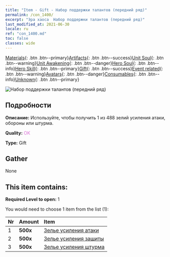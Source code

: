 ```yaml
---
title: "Item - Gift - Набор поддержки талантов (передний ряд)"
permalink: /con_1400/
excerpt: "Эра хаоса  Набор поддержки талантов (передний ряд)"
last_modified_at: 2021-06-30
locale: ru
ref: "con_1400.md"
toc: false
classes: wide
---
```

 [Materials](/ItemsRU/){: .btn .btn--primary}[Artifacts](/ItemsRU/Artifacts/){: .btn .btn--success}[Unit Soul](/ItemsRU/UnitSoul/){: .btn .btn--warning}[Unit Awakening](/ItemsRU/UnitAwakening/){: .btn .btn--danger}[Hero Soul](/ItemsRU/HeroSoul/){: .btn .btn--info}[Hero Skill](/ItemsRU/HeroSkill/){: .btn .btn--primary}[Gift](/ItemsRU/Gift/){: .btn .btn--success}[Event related](/ItemsRU/Events/){: .btn .btn--warning}[Avatars](/ItemsRU/Avatars/){: .btn .btn--danger}[Consumables](/ItemsRU/Consumables/){: .btn .btn--info}[Unknown](/ItemsRU/Unknown/){: .btn .btn--primary}

 ![Набор поддержки талантов (передний ряд)](/images/t/i_907014.png)

## Подробности
 **Описание:** Используйте, чтобы получить 1 из 488 зелий усиления атаки, обороны или штурма.

 **Quality:** <span style="color: #DA70D6">OK</span>

 **Type:** Gift

## Gather

  None

## This item contains:

 **Required Level to open:** 1

 You would need to choose 1 item from the list (1):

  | Nr | Amount |     Item    |
  |:---|:-------|:------------|
  | 1 |  **500x** | [Зелье усиления атаки](/ItemsRU/con_786/) |  | 
  | 2 |  **500x** | [Зелье усиления защиты](/ItemsRU/con_787/) |  | 
  | 3 |  **500x** | [Зелье усиления штурма](/ItemsRU/con_788/) |  | 
